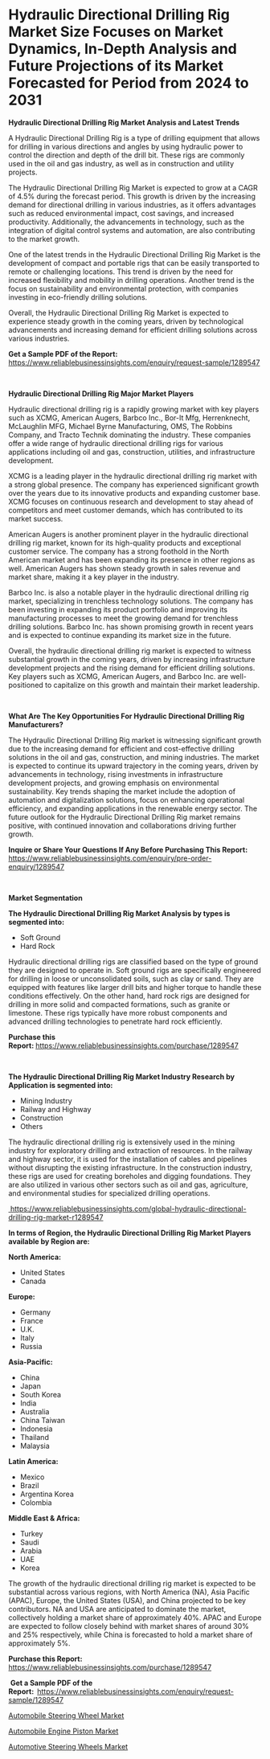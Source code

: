 <p><h1>Hydraulic Directional Drilling Rig Market Size Focuses on Market Dynamics, In-Depth Analysis and Future Projections of its Market Forecasted for Period from 2024 to 2031</h1></p><p><strong>Hydraulic Directional Drilling Rig Market Analysis and Latest Trends</strong></p>
<p><p>A Hydraulic Directional Drilling Rig is a type of drilling equipment that allows for drilling in various directions and angles by using hydraulic power to control the direction and depth of the drill bit. These rigs are commonly used in the oil and gas industry, as well as in construction and utility projects.</p><p>The Hydraulic Directional Drilling Rig Market is expected to grow at a CAGR of 4.5% during the forecast period. This growth is driven by the increasing demand for directional drilling in various industries, as it offers advantages such as reduced environmental impact, cost savings, and increased productivity. Additionally, the advancements in technology, such as the integration of digital control systems and automation, are also contributing to the market growth.</p><p>One of the latest trends in the Hydraulic Directional Drilling Rig Market is the development of compact and portable rigs that can be easily transported to remote or challenging locations. This trend is driven by the need for increased flexibility and mobility in drilling operations. Another trend is the focus on sustainability and environmental protection, with companies investing in eco-friendly drilling solutions.</p><p>Overall, the Hydraulic Directional Drilling Rig Market is expected to experience steady growth in the coming years, driven by technological advancements and increasing demand for efficient drilling solutions across various industries.</p></p>
<p><strong>Get a Sample PDF of the Report:&nbsp;</strong> <a href="https://www.reliablebusinessinsights.com/enquiry/request-sample/1289547">https://www.reliablebusinessinsights.com/enquiry/request-sample/1289547</a></p>
<p>&nbsp;</p>
<p><strong>Hydraulic Directional Drilling Rig Major Market Players</strong></p>
<p><p>Hydraulic directional drilling rig is a rapidly growing market with key players such as XCMG, American Augers, Barbco Inc., Bor-It Mfg, Herrenknecht, McLaughlin MFG, Michael Byrne Manufacturing, OMS, The Robbins Company, and Tracto Technik dominating the industry. These companies offer a wide range of hydraulic directional drilling rigs for various applications including oil and gas, construction, utilities, and infrastructure development.</p><p>XCMG is a leading player in the hydraulic directional drilling rig market with a strong global presence. The company has experienced significant growth over the years due to its innovative products and expanding customer base. XCMG focuses on continuous research and development to stay ahead of competitors and meet customer demands, which has contributed to its market success.</p><p>American Augers is another prominent player in the hydraulic directional drilling rig market, known for its high-quality products and exceptional customer service. The company has a strong foothold in the North American market and has been expanding its presence in other regions as well. American Augers has shown steady growth in sales revenue and market share, making it a key player in the industry.</p><p>Barbco Inc. is also a notable player in the hydraulic directional drilling rig market, specializing in trenchless technology solutions. The company has been investing in expanding its product portfolio and improving its manufacturing processes to meet the growing demand for trenchless drilling solutions. Barbco Inc. has shown promising growth in recent years and is expected to continue expanding its market size in the future.</p><p>Overall, the hydraulic directional drilling rig market is expected to witness substantial growth in the coming years, driven by increasing infrastructure development projects and the rising demand for efficient drilling solutions. Key players such as XCMG, American Augers, and Barbco Inc. are well-positioned to capitalize on this growth and maintain their market leadership.</p></p>
<p>&nbsp;</p>
<p><strong>What Are The Key Opportunities For Hydraulic Directional Drilling Rig Manufacturers?</strong></p>
<p><p>The Hydraulic Directional Drilling Rig market is witnessing significant growth due to the increasing demand for efficient and cost-effective drilling solutions in the oil and gas, construction, and mining industries. The market is expected to continue its upward trajectory in the coming years, driven by advancements in technology, rising investments in infrastructure development projects, and growing emphasis on environmental sustainability. Key trends shaping the market include the adoption of automation and digitalization solutions, focus on enhancing operational efficiency, and expanding applications in the renewable energy sector. The future outlook for the Hydraulic Directional Drilling Rig market remains positive, with continued innovation and collaborations driving further growth.</p></p>
<p><strong>Inquire or Share Your Questions If Any Before Purchasing This Report:</strong> <a href="https://www.reliablebusinessinsights.com/enquiry/pre-order-enquiry/1289547">https://www.reliablebusinessinsights.com/enquiry/pre-order-enquiry/1289547</a></p>
<p>&nbsp;</p>
<p><strong>Market Segmentation</strong></p>
<p><strong>The Hydraulic Directional Drilling Rig Market Analysis by types is segmented into:</strong></p>
<p><ul><li>Soft Ground</li><li>Hard Rock</li></ul></p>
<p><p>Hydraulic directional drilling rigs are classified based on the type of ground they are designed to operate in. Soft ground rigs are specifically engineered for drilling in loose or unconsolidated soils, such as clay or sand. They are equipped with features like larger drill bits and higher torque to handle these conditions effectively. On the other hand, hard rock rigs are designed for drilling in more solid and compacted formations, such as granite or limestone. These rigs typically have more robust components and advanced drilling technologies to penetrate hard rock efficiently.</p></p>
<p><strong>Purchase this Report:&nbsp;</strong><a href="https://www.reliablebusinessinsights.com/purchase/1289547">https://www.reliablebusinessinsights.com/purchase/1289547</a></p>
<p>&nbsp;</p>
<p><strong>The Hydraulic Directional Drilling Rig Market Industry Research by Application is segmented into:</strong></p>
<p><ul><li>Mining Industry</li><li>Railway and Highway</li><li>Construction</li><li>Others</li></ul></p>
<p><p>The hydraulic directional drilling rig is extensively used in the mining industry for exploratory drilling and extraction of resources. In the railway and highway sector, it is used for the installation of cables and pipelines without disrupting the existing infrastructure. In the construction industry, these rigs are used for creating boreholes and digging foundations. They are also utilized in various other sectors such as oil and gas, agriculture, and environmental studies for specialized drilling operations.</p></p>
<p><a href="https://www.reliablebusinessinsights.com/global-hydraulic-directional-drilling-rig-market-r1289547">&nbsp;https://www.reliablebusinessinsights.com/global-hydraulic-directional-drilling-rig-market-r1289547</a></p>
<p><strong>In terms of Region, the Hydraulic Directional Drilling Rig Market Players available by Region are:</strong></p>
<p>
    <p> <strong> North America: </strong>
        <ul>
            <li>United States</li>
            <li>Canada</li>
        </ul>
        </p> 
    <p> <strong> Europe: </strong>
        <ul>
            <li>Germany</li>
            <li>France</li>
            <li>U.K.</li>
            <li>Italy</li>
            <li>Russia</li>
        </ul>
        </p> 
    <p> <strong> Asia-Pacific: </strong>
        <ul>
            <li>China</li>
            <li>Japan</li>
            <li>South Korea</li>
            <li>India</li>
            <li>Australia</li>
            <li>China Taiwan</li>
            <li>Indonesia</li>
            <li>Thailand</li>
            <li>Malaysia</li>
        </ul>
        </p> 
    <p> <strong> Latin America: </strong>
        <ul>
            <li>Mexico</li>
            <li>Brazil</li>
            <li>Argentina Korea</li>
            <li>Colombia</li>
        </ul>
        </p> 
    <p> <strong> Middle East & Africa: </strong>
        <ul>
            <li>Turkey</li>
            <li>Saudi</li>
            <li>Arabia</li>
            <li>UAE</li>
            <li>Korea</li>
        </ul>
    </p>
    </p>
<p><p>The growth of the hydraulic directional drilling rig market is expected to be substantial across various regions, with North America (NA), Asia Pacific (APAC), Europe, the United States (USA), and China projected to be key contributors. NA and USA are anticipated to dominate the market, collectively holding a market share of approximately 40%. APAC and Europe are expected to follow closely behind with market shares of around 30% and 25% respectively, while China is forecasted to hold a market share of approximately 5%.</p></p>
<p><strong>Purchase this Report: </strong><a href="https://www.reliablebusinessinsights.com/purchase/1289547">https://www.reliablebusinessinsights.com/purchase/1289547</a></p>
<p>&nbsp;<strong>Get a Sample PDF of the Report:&nbsp;&nbsp;</strong><a href="https://www.reliablebusinessinsights.com/enquiry/request-sample/1289547">https://www.reliablebusinessinsights.com/enquiry/request-sample/1289547</a></p>
<p><strong></strong></p>
<p><p><a href="https://github.com/JuliaFadel1922/Market-Research-Report-List-1/blob/main/automobile-steering-wheel-market.md">Automobile Steering Wheel Market</a></p><p><a href="https://github.com/mharielmesa/Market-Research-Report-List-3/blob/main/automobile-engine-piston-market.md">Automobile Engine Piston Market</a></p><p><a href="https://github.com/moyahfrancoestellec51j635wcx/Market-Research-Report-List-2/blob/main/automotive-steering-wheels-market.md">Automotive Steering Wheels Market</a></p></p>